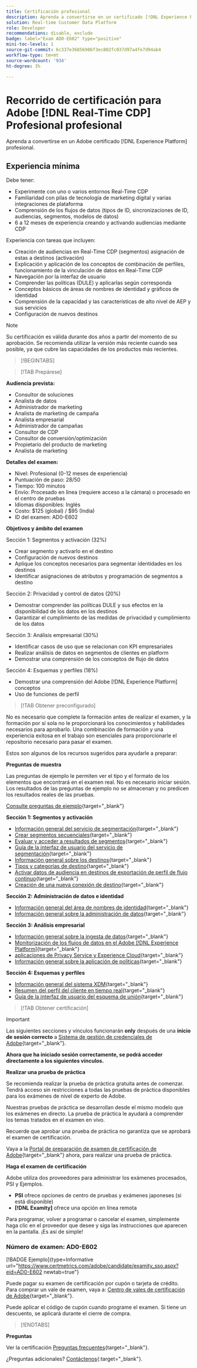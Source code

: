 ```yaml
---
title: Certificación profesional
description: Aprenda a convertirse en un certificado [!DNL Experience Platform] Profesional en [!DNL Real-Time Customer Data Platform]
solution: Real-time Customer Data Platform
role: Developer
recommendations: disable, exclude
badge: label="Exam AD0-E602" type="positive"
mini-toc-levels: 1
source-git-commit: 6c337e36856986f3ec802fc037d97a4fe7d94ab4
workflow-type: tm+mt
source-wordcount: '934'
ht-degree: 3%

---
```


# Recorrido de certificación para Adobe [!DNL Real-Time CDP] Profesional profesional

Aprenda a convertirse en un Adobe certificado [!DNL Experience Platform] profesional.

## Experiencia mínima

Debe tener:

* Experimente con uno o varios entornos Real-Time CDP
* Familiaridad con pilas de tecnología de marketing digital y varias integraciones de plataforma
* Comprensión de los flujos de datos (tipos de ID, sincronizaciones de ID, audiencias, segmentos, modelos de datos)
* 6 a 12 meses de experiencia creando y activando audiencias mediante CDP

Experiencia con tareas que incluyen:

* Creación de audiencias en Real-Time CDP (segmentos) asignación de estas a destinos (activación)
* Explicación y aplicación de los conceptos de combinación de perfiles, funcionamiento de la vinculación de datos en Real-Time CDP
* Navegación por la interfaz de usuario
* Comprender las políticas (DULE) y aplicarlas según corresponda
* Conceptos básicos de áreas de nombres de identidad y gráficos de identidad
* Comprensión de la capacidad y las características de alto nivel de AEP y sus servicios
* Configuración de nuevos destinos

>[!NOTE]
>
>Su certificación es válida durante dos años a partir del momento de su aprobación. Se recomienda utilizar la versión más reciente cuando sea posible, ya que cubre las capacidades de los productos más recientes.

>[!BEGINTABS]

>[!TAB Prepárese]

**Audiencia prevista:**

* Consultor de soluciones
* Analista de datos
* Administrador de marketing
* Analista de marketing de campaña
* Analista empresarial
* Administrador de campañas
* Consultor de CDP
* Consultor de conversión/optimización
* Propietario del producto de marketing
* Analista de marketing

**Detalles del examen:**

* Nivel: Profesional (0-12 meses de experiencia)
* Puntuación de paso: 28/50
* Tiempo: 100 minutos
* Envío: Procesado en línea (requiere acceso a la cámara) o procesado en el centro de pruebas
* Idiomas disponibles: Inglés
* Costo: $125 (global) / $95 (India)
* ID del examen: AD0-E602

**Objetivos y ámbito del examen**

Sección 1: Segmentos y activación (32%)

* Crear segmento y activarlo en el destino
* Configuración de nuevos destinos
* Aplique los conceptos necesarios para segmentar identidades en los destinos
* Identificar asignaciones de atributos y programación de segmentos a destino

Sección 2: Privacidad y control de datos (20%)

* Demostrar comprender las políticas DULE y sus efectos en la disponibilidad de los datos en los destinos
* Garantizar el cumplimiento de las medidas de privacidad y cumplimiento de los datos

Sección 3: Análisis empresarial (30%)

* Identificar casos de uso que se relacionan con KPI empresariales
* Realizar análisis de datos en segmentos de clientes en platform
* Demostrar una comprensión de los conceptos de flujo de datos

Sección 4: Esquemas y perfiles (18%)

* Demostrar una comprensión del Adobe [!DNL Experience Platform] conceptos
* Uso de funciones de perfil

>[!TAB Obtener preconfigurado]

No es necesario que complete la formación antes de realizar el examen, y la formación por sí sola no le proporcionará los conocimientos y habilidades necesarios para aprobarlo. Una combinación de formación y una experiencia exitosa en el trabajo son esenciales para proporcionarle el repositorio necesario para pasar el examen.

Estos son algunos de los recursos sugeridos para ayudarle a preparar:

**Preguntas de muestra**

Las preguntas de ejemplo le permiten ver el tipo y el formato de los elementos que encontrará en el examen real. No es necesario iniciar sesión. Los resultados de las preguntas de ejemplo no se almacenan y no predicen los resultados reales de las pruebas.

[Consulte preguntas de ejemplo](https://scorpion.caveon.com/launchpad/ad3-e602-adobe-real-time-cdp-business-practitioner-professional-sample-questions){target="_blank"}

**Sección 1: Segmentos y activación**

* [Información general del servicio de segmentación](https://experienceleague.adobe.com/docs/experience-platform/segmentation/home.html?lang=en){target="_blank"}
* [Crear segmentos secuenciales](https://experienceleague.adobe.com/docs/platform-learn/tutorials/segments/create-sequential-segments.html?lang=en){target="_blank"}
* [Evaluar y acceder a resultados de segmentos](https://experienceleague.adobe.com/docs/experience-platform/segmentation/tutorials/evaluate-a-segment.html?lang=en){target="_blank"}
* [Guía de la interfaz de usuario del servicio de segmentación](https://experienceleague.adobe.com/docs/experience-platform/segmentation/ui/overview.html?lang=en#scheduled-segmentation){target="_blank"}
* [Información general sobre los destinos](https://experienceleague.adobe.com/docs/experience-platform/destinations/home.html?lang=en){target="_blank"}
* [Tipos y categorías de destino](https://experienceleague.adobe.com/docs/experience-platform/destinations/destination-types.html?lang=en){target="_blank"}
* [Activar datos de audiencia en destinos de exportación de perfil de flujo continuo](https://experienceleague.adobe.com/docs/experience-platform/destinations/ui/activate/activate-streaming-profile-destinations.html?lang=en){target="_blank"}
* [Creación de una nueva conexión de destino](https://experienceleague.adobe.com/docs/experience-platform/destinations/ui/connect-destination.html?lang=en){target="_blank"}

**Sección 2: Administración de datos e identidad**

* [Información general del área de nombres de identidad](https://experienceleague.adobe.com/docs/experience-platform/identity/namespaces.html?lang=es){target="_blank"}
* [Información general sobre la administración de datos](https://experienceleague.adobe.com/docs/experience-platform/data-governance/home.html?lang=es){target="_blank"}

**Sección 3: Análisis empresarial**

* [Información general sobre la ingesta de datos](https://experienceleague.adobe.com/docs/experience-platform/ingestion/home.html?lang=en){target="_blank"}
* [Monitorización de los flujos de datos en el Adobe [!DNL Experience Platform]](https://experienceleague.adobe.com/docs/platform-learn/tutorials/monitoring/data-monitoring.html?lang=en){target="_blank"}
* [aplicaciones de Privacy Service y Experience Cloud](https://experienceleague.adobe.com/docs/experience-platform/privacy/experience-cloud-apps.html?lang=en){target="_blank"}
* [Información general sobre la aplicación de políticas](https://experienceleague.adobe.com/docs/experience-platform/data-governance/enforcement/overview.html?lang=en){target="_blank"}

**Sección 4: Esquemas y perfiles**

* [Información general del sistema XDM](https://experienceleague.adobe.com/docs/experience-platform/xdm/home.html?lang=es){target="_blank"}
* [Resumen del perfil del cliente en tiempo real](https://experienceleague.adobe.com/docs/experience-platform/rtcdp/profile/profile-overview.html?lang=en){target="_blank"}
* [Guía de la interfaz de usuario del esquema de unión](https://experienceleague.adobe.com/docs/experience-platform/profile/union-schemas/union-schema.html?lang=es){target="_blank"}

>[!TAB Obtener certificación]

>[!IMPORTANT]
>
>Las siguientes secciones y vínculos funcionarán **only**  después de una **inicio de sesión correcto** a [Sistema de gestión de credenciales de Adobe](http://www.certmetrics.com/adobe){target="_blank"}.

**Ahora que ha iniciado sesión correctamente, se podrá acceder directamente a los siguientes vínculos.**

**Realizar una prueba de práctica**

Se recomienda realizar la prueba de práctica gratuita antes de comenzar. Tendrá acceso sin restricciones a todas las pruebas de práctica disponibles para los exámenes de nivel de experto de Adobe.

Nuestras pruebas de práctica se desarrollan desde el mismo modelo que los exámenes en directo. La prueba de práctica le ayudará a comprender los temas tratados en el examen en vivo.

Recuerde que aprobar una prueba de práctica no garantiza que se aprobará el examen de certificación.

Vaya a la [Portal de preparación de examen de certificación de Adobe](https://www.certmetrics.com/adobe/candidate/gmetrix_sso.aspx){target="_blank"} ahora, para realizar una prueba de práctica.

**Haga el examen de certificación**

Adobe utiliza dos proveedores para administrar los exámenes procesados, PSI y Ejemplos.

* **PSI** ofrece opciones de centro de pruebas y exámenes japoneses (si está disponible)
* **[!DNL Examity]** ofrece una opción en línea remota

Para programar, volver a programar o cancelar el examen, simplemente haga clic en el proveedor que desee y siga las instrucciones que aparecen en la pantalla. ¡Es así de simple!

### Número de examen: AD0-E602

[!BADGE Ejemplo]{type=Informative url="https://www.certmetrics.com/adobe/candidate/examity_sso.aspx?eid=AD0-E602 newtab=true"}

Puede pagar su examen de certificación por cupón o tarjeta de crédito. Para comprar un vale de examen, vaya a: [Centro de vales de certificación de Adobe](https://market.xvoucher.com/adobe/global){target="_blank"}.

Puede aplicar el código de cupón cuando programe el examen. Si tiene un descuento, se aplicará durante el cierre de compra.

>[!ENDTABS]

**Preguntas**

Ver la certificación [Preguntas frecuentes](https://experienceleague.adobe.com/docs/certification/certification/faq.html?lang=en){target="_blank"}.

¿Preguntas adicionales? [Contáctenos](mailto:certif@adobe.com){:target=&quot;_blank&quot;}.
